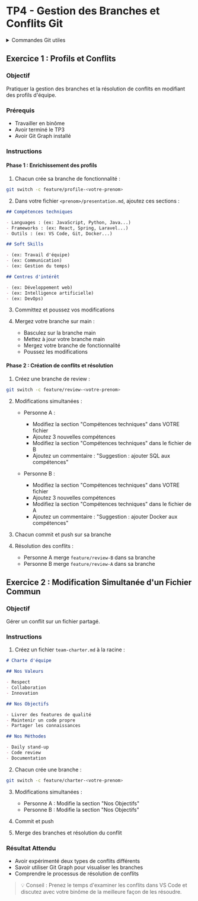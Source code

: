 # TP4 - Gestion des Branches et Conflits Git

<details>
<summary>Commandes Git utiles</summary>

```bash
# Gestion des branches
git branch                    # Liste les branches
git switch -c nom-branche    # Crée et bascule sur une nouvelle branche
git switch nom-branche       # Bascule sur une branche existante

# Fusion
git merge nom-branche        # Fusionne nom-branche dans la branche courante

# Vérification
git status                   # État du dépôt
git log --oneline --graph    # Visualise l'historique
```

</details>

## Exercice 1 : Profils et Conflits

### Objectif

Pratiquer la gestion des branches et la résolution de conflits en modifiant des profils d'équipe.

### Prérequis

- Travailler en binôme
- Avoir terminé le TP3
- Avoir Git Graph installé

### Instructions

#### Phase 1 : Enrichissement des profils

1. Chacun crée sa branche de fonctionnalité :

```bash
git switch -c feature/profile-<votre-prenom>
```

2. Dans votre fichier `<prenom>/presentation.md`, ajoutez ces sections :

```markdown
## Compétences techniques

- Languages : (ex: JavaScript, Python, Java...)
- Frameworks : (ex: React, Spring, Laravel...)
- Outils : (ex: VS Code, Git, Docker...)

## Soft Skills

- (ex: Travail d'équipe)
- (ex: Communication)
- (ex: Gestion du temps)

## Centres d'intérêt

- (ex: Développement web)
- (ex: Intelligence artificielle)
- (ex: DevOps)
```

3. Committez et poussez vos modifications

4. Mergez votre branche sur main :
   - Basculez sur la branche main
   - Mettez à jour votre branche main
   - Mergez votre branche de fonctionnalité
   - Poussez les modifications

#### Phase 2 : Création de conflits et résolution

1. Créez une branche de review :

```bash
git switch -c feature/review-<votre-prenom>
```

2. Modifications simultanées :

   - Personne A :

     - Modifiez la section "Compétences techniques" dans VOTRE fichier
     - Ajoutez 3 nouvelles compétences
     - Modifiez la section "Compétences techniques" dans le fichier de B
     - Ajoutez un commentaire : "Suggestion : ajouter SQL aux compétences"

   - Personne B :
     - Modifiez la section "Compétences techniques" dans VOTRE fichier
     - Ajoutez 3 nouvelles compétences
     - Modifiez la section "Compétences techniques" dans le fichier de A
     - Ajoutez un commentaire : "Suggestion : ajouter Docker aux compétences"

3. Chacun commit et push sur sa branche

4. Résolution des conflits :
   - Personne A merge `feature/review-B` dans sa branche
   - Personne B merge `feature/review-A` dans sa branche

## Exercice 2 : Modification Simultanée d'un Fichier Commun

### Objectif

Gérer un conflit sur un fichier partagé.

### Instructions

1. Créez un fichier `team-charter.md` à la racine :

```markdown
# Charte d'équipe

## Nos Valeurs

- Respect
- Collaboration
- Innovation

## Nos Objectifs

- Livrer des features de qualité
- Maintenir un code propre
- Partager les connaissances

## Nos Méthodes

- Daily stand-up
- Code review
- Documentation
```

2. Chacun crée une branche :

```bash
git switch -c feature/charter-<votre-prenom>
```

3. Modifications simultanées :

   - Personne A : Modifie la section "Nos Objectifs"
   - Personne B : Modifie la section "Nos Objectifs"

4. Commit et push

5. Merge des branches et résolution du conflit

### Résultat Attendu

- Avoir expérimenté deux types de conflits différents
- Savoir utiliser Git Graph pour visualiser les branches
- Comprendre le processus de résolution de conflits

> 💡 Conseil : Prenez le temps d'examiner les conflits dans VS Code et discutez avec votre binôme de la meilleure façon de les résoudre.
